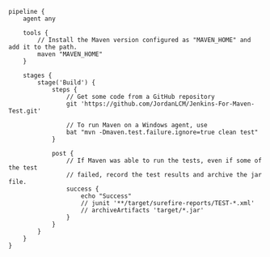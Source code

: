     pipeline {
        agent any

        tools {
            // Install the Maven version configured as "MAVEN_HOME" and add it to the path.
            maven "MAVEN_HOME"
        }

        stages {
            stage('Build') {
                steps {
                    // Get some code from a GitHub repository
                    git 'https://github.com/JordanLCM/Jenkins-For-Maven-Test.git'

                    // To run Maven on a Windows agent, use
                    bat "mvn -Dmaven.test.failure.ignore=true clean test"
                }

                post {
                    // If Maven was able to run the tests, even if some of the test
                    // failed, record the test results and archive the jar file.
                    success {
                        echo "Success"
                        // junit '**/target/surefire-reports/TEST-*.xml'
                        // archiveArtifacts 'target/*.jar'
                    }
                }
            }
        }
    }
